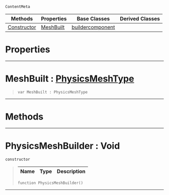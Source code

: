  `ContentMeta`

|Methods|Properties|Base Classes|Derived Classes|
|---|---|---|---|
|[ Constructor](https://github.com/PlasmaEngine/PlasmaDocs/blob/master/code_reference/class_reference/physicsmeshbuilder.markdown#physicsmeshbuilder-void)|[ MeshBuilt](https://github.com/PlasmaEngine/PlasmaDocs/blob/master/code_reference/class_reference/physicsmeshbuilder.markdown#meshbuilt-plasma-engine-do)|[buildercomponent](https://github.com/PlasmaEngine/PlasmaDocs/blob/master/code_reference/class_reference/buildercomponent.markdown)| |


 #  Properties


---  
 #  MeshBuilt : [PhysicsMeshType](https://github.com/PlasmaEngine/PlasmaDocs/blob/master/code_reference/enum_reference.markdown#physicsmeshtype)

> 
> ``` lang=cpp, name=Lightning
> var MeshBuilt : PhysicsMeshType


---  
 #  Methods


---  
 #  PhysicsMeshBuilder : Void

 `constructor`

> 
> |Name|Type|Description|
> |---|---|---|
> ``` lang=cpp, name=Lightning
> function PhysicsMeshBuilder()
> ``` 


---  
 

 